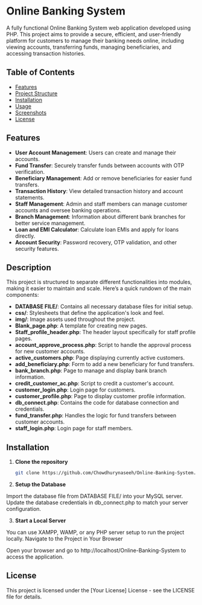 # Online Banking System
A fully functional Online Banking System web application developed using PHP. This project aims to provide a secure, efficient, and user-friendly platform for customers to manage their banking needs online, including viewing accounts, transferring funds, managing beneficiaries, and accessing transaction histories.


## Table of Contents
- [Features](#features)
- [Project Structure](#project-structure)
- [Installation](#installation)
- [Usage](#usage)
- [Screenshots](#screenshots)
- [License](#license)

## Features
- **User Account Management**: Users can create and manage their accounts.
- **Fund Transfer**: Securely transfer funds between accounts with OTP verification.
- **Beneficiary Management**: Add or remove beneficiaries for easier fund transfers.
- **Transaction History**: View detailed transaction history and account statements.
- **Staff Management**: Admin and staff members can manage customer accounts and oversee banking operations.
- **Branch Management**: Information about different bank branches for better service management.
- **Loan and EMI Calculator**: Calculate loan EMIs and apply for loans directly.
- **Account Security**: Password recovery, OTP validation, and other security features.


## Description

This project is structured to separate different functionalities into modules, making it easier to maintain and scale. Here’s a quick rundown of the main components:

- **DATABASE FILE/**: Contains all necessary database files for initial setup.
- **css/**: Stylesheets that define the application's look and feel.
- **img/**: Image assets used throughout the project.
- **Blank_page.php**: A template for creating new pages.
- **Staff_profile_header.php**: The header layout specifically for staff profile pages.
- **account_approve_process.php**: Script to handle the approval process for new customer accounts.
- **active_customers.php**: Page displaying currently active customers.
- **add_beneficiary.php**: Form to add a new beneficiary for fund transfers.
- **bank_branch.php**: Page to manage and display bank branch information.
- **credit_customer_ac.php**: Script to credit a customer's account.
- **customer_login.php**: Login page for customers.
- **customer_profile.php**: Page to display customer profile information.
- **db_connect.php**: Contains the code for database connection and credentials.
- **fund_transfer.php**: Handles the logic for fund transfers between customer accounts.
- **staff_login.php**: Login page for staff members.







## Installation

1. **Clone the repository**  
   ```bash
   git clone https://github.com/Chowdhurynaseeh/Online-Banking-System.git

2. **Setup the Database**

Import the database file from DATABASE FILE/ into your MySQL server.
Update the database credentials in db_connect.php to match your server configuration.

3. **Start a Local Server**

You can use XAMPP, WAMP, or any PHP server setup to run the project locally.
Navigate to the Project in Your Browser

Open your browser and go to http://localhost/Online-Banking-System to access the application.



## License

This project is licensed under the [Your License] License - see the LICENSE file for details.


